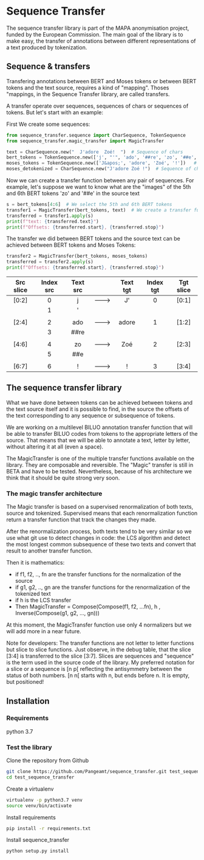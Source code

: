 # Sequence Transfer

The sequence transfer library is part of the MAPA anonymisation project, funded by the European Commission.
The main goal of the library is to make easy, the transfer of annotations between different representations of a text produced by tokenization. 


## Sequence & transfers 
Transfering annotations between BERT and Moses tokens or between BERT tokens and the text source, requires a kind of "mapping". Thoses "mappings, in the Sequence Transfer library, are called transfers.

A transfer operate over sequences, sequences of chars or sequences of tokens. But let's start with an example:


First We create some sequences:

```python
from sequence_transfer.sequence import CharSequence, TokenSequence
from sequence_transfer.magic_transfer import MagicTransfer

text = CharSequence.new("  J'adore  Zoé!  ")  # Sequence of chars
bert_tokens = TokenSequence.new(['j', "'", 'ado', '##re', 'zo', '##e', '!'])  # Sequence of tokens
moses_tokens = TokenSequence.new(['J&apos;', 'adore', 'Zoé', '!'])   # Sequence of tokens
moses_detokenized = CharSequence.new("J'adore Zoé !")  # Sequence of chars

```

Now we can create a transfer function between any pair of sequences. For example, let's suppose we want to know what are the "images" of the  5th and 6th BERT tokens 'zo' and '##e' in the source text

```python
s = bert_tokens[4:6]  # We select the 5th and 6th BERT tokens
transfer1 = MagicTransfer(bert_tokens, text)  # We create a transfer function
transferred = transfer1.apply(s)
print(f"text: {transferred.text}")
print(f"Offsets: {transferred.start}, {transferred.stop}")
```

The transfer we did between BERT tokens and the source text can be achieved between BERT tokens and Moses Tokens:

```python
transfer2 = MagicTransfer(bert_tokens, moses_tokens) 
transferred = transfer2.apply(s)
print(f"Offsets: {transferred.start}, {transferred.stop}")
```

|Src slice|Index src|Text src|    |Text tgt|Index tgt|Tgt slice|
|:-------:|:-------:|:------:|:--:|:------:|:-------:|:-------:|
|  [0:2]  |    0    |   j    |--->|J&apos; |    0    |  [0:1]  |
|         |    1    |   '    |    |        |         |         |
|         |         |        |    |        |         |         |
|  [2:4]  |    2    |  ado   |--->| adore  |    1    |  [1:2]  |
|         |    3    |  ##re  |    |        |         |         |
|         |         |        |    |        |         |         |
|  [4:6]  |    4    |   zo   |--->|  Zoé   |    2    |  [2:3]  |
|         |    5    |  ##e   |    |        |         |         |
|         |         |        |    |        |         |         |
|  [6:7]  |    6    |   !    |--->|   !    |    3    |  [3:4]  |


## The sequence transfer library

What we have done between tokens can be achieved between tokens and the text source itself and it is possible to find, in the source the offsets of the text corresponding to any sequence or subsequence of tokens.

We are working on a multilevel BILUO annotation transfer function that will be able to transfer BILUO codes from tokens to the appropriate letters of the source. That means that we will be able to annotate a text, letter by letter, without altering it at all (even a space).

The MagicTransfer is one of the multiple transfer functions available on the library. They are composable and reversible.
The "Magic" transfer is still in BETA and have to be tested. Nevertheless, because of his architecture we think that it should be quite strong very soon.

### The magic transfer architecture
The Magic transfer is based on a supervised renormalization of both texts, source and tokenized. Supervised means that each renormalization function return a transfer function that track the changes they made.

After the renormalization process, both texts tend to be very similar so we use what git use to detect changes in code: the LCS algorithm and detect the most longest common subsequence of these two texts and convert that result to another transfer function.

Then it is mathematics:
- if f1, f2, .., fn are the transfer functions for the normalization of the source
- if g1, g2, .., gn are  the transfer functions for the renormalization of the tokenized text
- if h is the LCS transfer
- Then MagicTransfer = Compose(Compose(f1, f2, ...fn), h , Inverse(Compose(g1, g2, ..., gn)))

At this moment, the MagicTransfer function use only 4 normalizers but we will add more in a near future.

Note for developers: The transfer functions are not letter to letter functions but slice to slice functions. Just observe, in the debug table, that the slice [3:4] is transferred to the slice [3:7]. Slices are sequences and "sequence" is the term used in the source code of the library. My preferred notation for a slice or a sequence is [n p[ reflecting the antisymmetry between the status of both numbers. [n n[ starts with n, but ends before n. It is empty, but positioned!

## Installation

### Requirements
python 3.7

### Test the library
Clone the repository from Github
```BASH
git clone https://github.com/Pangeamt/sequence_transfer.git test_sequence_transfer
cd test_sequence_transfer
```

Create a virtualenv

```BASH
virtualenv -p python3.7 venv
source venv/bin/activate
```

Install requirements
```BASH
pip install -r requirements.txt
```

Install sequence_transfer
```BASH
python setup.py install
```
